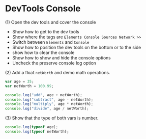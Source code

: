 # DevTools Console

(1) Open the dev tools and cover the console

- Show how to get to the dev tools
- Show where the tags are `Elements Console Sources Network >>`
- Switch between `Elements` and `Console`
- Show how to position the dev tools on the bottom or to the side
- show how to clear the console
- Show how to show and hide the console options
- Uncheck the preserve console log option

(2) Add a float `netWorth` and demo math operations.

```javascript
var age = 35;
var netWorth = 100.99;

console.log("add", age + netWorth);
console.log("subtract", age - netWorth);
console.log("multiply", age * netWorth);
console.log("divide", age / netWorth);
```

(3) Show that the type of both vars is number.

```javascript
console.log(typeof age);
console.log(typeof netWorth);
```
